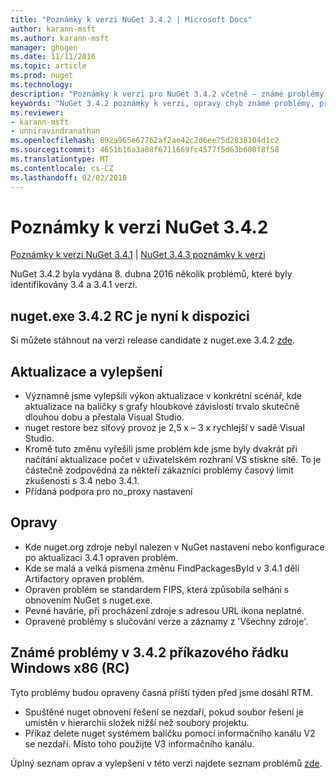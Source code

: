 ```yaml
---
title: "Poznámky k verzi NuGet 3.4.2 | Microsoft Docs"
author: karann-msft
ms.author: karann-msft
manager: ghogen
ms.date: 11/11/2016
ms.topic: article
ms.prod: nuget
ms.technology: 
description: "Poznámky k verzi pro NuGet 3.4.2 včetně – známé problémy, opravy chyb, přidaných funkcí a chcete."
keywords: "NuGet 3.4.2 poznámky k verzi, opravy chyb známé problémy, přidat funkce, chcete"
ms.reviewer:
- karann-msft
- unniravindranathan
ms.openlocfilehash: 892a965e67762af2ae42c2d6ee75d2838104d1c2
ms.sourcegitcommit: 4651b16a3a08f6711669fc4577f5d63b600f8f58
ms.translationtype: MT
ms.contentlocale: cs-CZ
ms.lasthandoff: 02/02/2018
---
```

# <a name="nuget-342-release-notes"></a>Poznámky k verzi NuGet 3.4.2

[Poznámky k verzi NuGet 3.4.1](../release-notes/nuget-3.4.1.md) | [NuGet 3.4.3 poznámky k verzi](../release-notes/nuget-3.4.3.md)

NuGet 3.4.2 byla vydána 8. dubna 2016 několik problémů, které byly identifikovány 3.4 a 3.4.1 verzi.

## <a name="nugetexe-342-rc-is-now-available"></a>nuget.exe 3.4.2 RC je nyní k dispozici

Si můžete stáhnout na verzi release candidate z nuget.exe 3.4.2 [zde](https://dist.nuget.org/index.html).

## <a name="updates-and-improvements"></a>Aktualizace a vylepšení

* Významně jsme vylepšili výkon aktualizace v konkrétní scénář, kde aktualizace na balíčky s grafy hloubkové závislostí trvalo skutečně dlouhou dobu a přestala Visual Studio.
* nuget restore bez síťový provoz je 2,5 x – 3 x rychlejší v sadě Visual Studio.
* Kromě tuto změnu vyřešili jsme problém kde jsme byly dvakrát při načítání aktualizace počet v uživatelském rozhraní VS stiskne sítě. To je částečně zodpovědná za někteří zákazníci problémy časový limit zkušenosti s 3.4 nebo 3.4.1.
* Přidaná podpora pro no_proxy nastavení

## <a name="fixes"></a>Opravy

* Kde nuget.org zdroje nebyl nalezen v NuGet nastavení nebo konfigurace po aktualizaci 3.4.1 opraven problém.
* Kde se malá a velká písmena změnu FindPackagesById v 3.4.1 dělí Artifactory opraven problém.
* Opraven problém se standardem FIPS, která způsobila selhání s obnovením NuGet s nuget.exe.
* Pevné havárie, při procházení zdroje s adresou URL ikona neplatné.
* Opravené problémy s slučování verze a záznamy z 'Všechny zdroje'.

## <a name="known-issues-in-342-windows-x86-commandline-rc"></a>Známé problémy v 3.4.2 příkazového řádku Windows x86 (RC)

Tyto problémy budou opraveny časná příští týden před jsme dosáhl RTM.

*  Spuštěné nuget obnovení řešení se nezdaří, pokud soubor řešení je umístěn v hierarchii složek nižší než soubory projektu.
*  Příkaz delete nuget systémem balíčku pomocí informačního kanálu V2 se nezdaří. Místo toho použijte V3 informačního kanálu.


Úplný seznam oprav a vylepšení v této verzi najdete seznam problémů [zde](https://github.com/NuGet/Home/issues?utf8=%E2%9C%93&q=is%3Aissue+milestone%3A3.4.2++is%3Aclosed+).